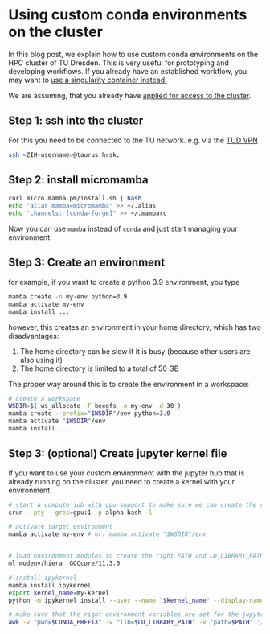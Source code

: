 # Using custom conda environments on the cluster

In this blog post, we explain how to use custom conda environments on the HPC cluster of TU Dresden. This is very useful for prototyping and developing workflows. If you already have an established workflow, you may want to [use a singularity container instead.](../devbio-devbio-napari_cluster/readme.md)

We are assuming, that you already have [applied for access to the cluster](../devbio-napari_cluster_setup/readme.md).

## Step 1: ssh into the cluster

For this you need to be connected to the TU network. e.g. via the [TUD VPN](https://tu-dresden.de/zih/dienste/service-katalog/arbeitsumgebung/zugang_datennetz/vpn/openvpn)

```bash
ssh <ZIH-username>@taurus.hrsk.
```

## Step 2: install micromamba

```bash
curl micro.mamba.pm/install.sh | bash
echo "alias mamba=micromamba" >> ~/.alias
echo "channels: [conda-forge]" >> ~/.mambarc
```

Now you can use `mamba` instead of `conda` and just start managing your environment.

## Step 3: Create an environment

for example, if you want to create a python 3.9 environment, you type

```bash
mamba create -n my-env python=3.9
mamba activate my-env
mamba install ...
```

however, this creates an environment in your home directory, which has two disadvantages:

1. The home directory can be slow if it is busy (because other users are also using it)
2. The home directory is limited to a total of 50 GB

The proper way around this is to create the environment in a workspace:

```bash
# create a workspace
WSDIR=$( ws_allocate -F beegfs -n my-env -d 30 )
mamba create --prefix="$WSDIR"/env python=3.9
mamba activate "$WSDIR"/env
mamba install ...
```

## Step 3: (optional) Create jupyter kernel file

If you want to use your custom environment with the jupyter hub that is already running on the cluster, you need to create a kernel with your environment.

```bash
# start a compute job with gpu support to make sure we can create the right PATH and LD_LIBRARY_PATH variables
srun --pty --gres=gpu:1 -p alpha bash -l

# activate target environment
mamba activate my-env # or: mamba activate "$WSDIR"/env


# load environment modules to create the right PATH and LD_LIBRARY_PATH variables
ml modenv/hiera  GCCcore/11.3.0

# install ipykernel
mamba install ipykernel
export kernel_name=my-kernel
python -m ipykernel install --user --name "$kernel_name" --display-name="$kernel_name"

# make sure that the right environment variables are set for the jupyter kernel
awk -v "pwd=$CONDA_PREFIX" -v "lib=$LD_LIBRARY_PATH" -v "path=$PATH" '/^ \"display/ && !modif { printf(" \"env\": {\n  \"LD_LIBRARY_PATH\": \""pwd"/lib:"lib"\",\n  \"PATH\": \""pwd"/bin:"path"\",\n  \"CONDA_PREFIX\": \""pwd"\"\n },\n"); modif=1 } {print}' ~/.local/share/jupyter/kernels/"$kernel_name"/kernel.json > /tmp/"$USER"tmp && mv /tmp/"$USER"tmp ~/.local/share/jupyter/kernels/"$kernel_name"/kernel.json
